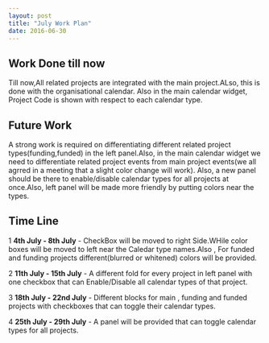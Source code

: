 ```yaml
---
layout: post
title: "July Work Plan"
date: 2016-06-30
---
```


## Work Done till now

Till now,All related projects are integrated with the main project.ALso, this is done with the organisational calendar.
Also in the main calendar widget, Project Code is shown with respect to each calendar type.

## Future Work

A strong work is required on differentiating different related project types(funding,funded) in the left panel.Also, in the main calendar widget we need to differentiate related project events from main project events(we all agrred in a meeting that a slight color change will work).
Also, a new panel should be there to enable/disable calendar types for all projects at once.Also, left panel will be made more friendly by putting colors near the types.

## Time Line

1 **4th July - 8th July** -  CheckBox will be moved to right Side.WHile color boxes will be moved to left near the Caledar type names.Also , For funded and funding projects different(blurred or whitened) colors will be provided.

2 **11th July - 15th July** - A different fold for every project in left panel with one checkbox that can Enable/Disable all calendar types of that project.

3 **18th July - 22nd July** - Different blocks for main , funding and funded projects with checkboxes that can toggle their calendar types.

4 **25th July - 29th July** - A panel will be provided that can toggle calendar types for all projects.